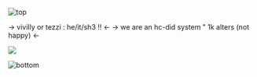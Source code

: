 ![top](https://64.media.tumblr.com/e35fdbdabcc1d8bfb49734ca30a8c994/48d03df126900a99-89/s1280x1920/0d94c9d736692aeaed64279ad4158064dfbacb8f.pnj)

-> vivilly or tezzi : he/it/sh3 !! <-
-> we are an hc-did system " 1k alters (not happy) <-

![](https://komarev.com/ghpvc/?username=xvivilly&style=platic-square&label=visitors)

![bottom](https://64.media.tumblr.com/6c3864c70d85f50179d0ab22c20e8436/48d03df126900a99-e9/s640x960/66acfec11ada1249221ed05fc60052b7273cee63.pnj)
